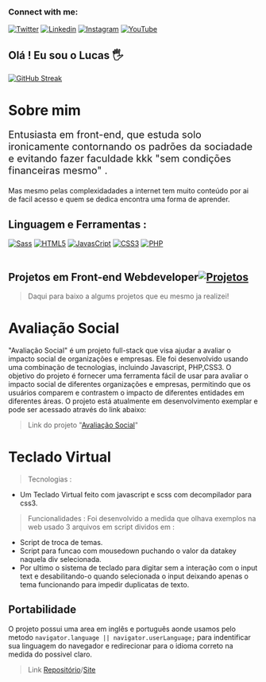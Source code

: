 ### Connect with me:

 
[![Twitter](https://img.shields.io/badge/Twitter-1DA1F2?style=for-the-badge&logo=twitter&logoColor=white)]( https://twitter.com/_srtouma)
[![Linkedin](	https://img.shields.io/badge/LinkedIn-0077B5?style=for-the-badge&logo=linkedin&logoColor=white)](https://www.linkedin.com/in/lucas-henrique-9a731b254/)
[![Instagram](https://img.shields.io/badge/Instagram-E4405F?style=for-the-badge&logo=instagram&logoColor=white)](https://www.instagram.com/dev0touma_/?hl=en)
[![YouTube](https://img.shields.io/badge/YouTube-FF0000?style=for-the-badge&logo=youtube&logoColor=white)](https://www.youtube.com/channel/UCJl66HCYI3ClojPwhPdI9VA)
## Olá ! Eu sou o Lucas 🖐️
[![GitHub Streak](https://streak-stats.demolab.com?user=touma0dev&theme=dark&border_radius=4.9&locale=pt_BR)](https://git.io/streak-stats)<br>
## <h1> Sobre mim
</h1>
<p style='font-size:20px;'>
Entusiasta em front-end, que estuda solo ironicamente contornando os padrões da sociadade e evitando fazer faculdade kkk "sem condições financeiras mesmo" . </p>
<p> Mas mesmo pelas complexidadades a internet tem muito conteúdo por ai de facil acesso e quem se dedica encontra uma forma de aprender.</p>

## Linguagem e Ferramentas :

[![Sass]( https://img.shields.io/badge/Sass-CC6699?style=for-the-badge&logo=sass&logoColor=white)]( https://github.com/touma0dev/new-technlogy-learned-sass-/tree/main/Fake%20Project%20Gallery)
[![HTML5](  https://img.shields.io/badge/HTML5-E34F26?style=for-the-badge&logo=html5&logoColor=white)]( https://github.com/touma0dev/clock-full-time)
[![JavasCript](https://img.shields.io/badge/JavaScript-323330?style=for-the-badge&logo=javascript&logoColor=F7DF1E)]( https://github.com/touma0dev/function-javascript-)
[![CSS3](https://img.shields.io/badge/CSS3-1572B6?style=for-the-badge&logo=css3&logoColor=white)]( https://github.com/touma0dev/css-helping-typs)
[![PHP](https://img.shields.io/badge/PHP-777BB4?style=for-the-badge&logo=php&logoColor=white)](https://github.com/touma0dev/full-stack-projects/tree/main/Avaliation%20Social)
<br />
<br />

## Projetos em Front-end Webdeveloper[![Projetos](https://img.shields.io/badge/Projetos-red.svg)](https://github.com/touma0dev/full-stack-projects)
> Daqui para baixo a algums projetos que eu mesmo ja realizei!
# Avaliação Social
"Avaliação Social" é um projeto full-stack que visa ajudar a avaliar o impacto social de organizações e empresas. Ele foi desenvolvido usando uma combinação de tecnologias, incluindo Javascript, PHP,CSS3. O objetivo do projeto é fornecer uma ferramenta fácil de usar para avaliar o impacto social de diferentes organizações e empresas, permitindo que os usuários comparem e contrastem o impacto de diferentes entidades em diferentes áreas. O projeto está atualmente em desenvolvimento exemplar e pode ser acessado através do link abaixo:

>Link do projeto "[Avaliação Social](https://dhardware.rf.gd/formulario)"

# Teclado Virtual
> Tecnologias :
- Um Teclado Virtual feito com javascript e scss com decompilador para css3.
> Funcionalidades :
  Foi desenvolvido a medida que olhava exemplos na web usado 3 arquivos em script dividos em :
 - Script de troca de temas.
 - Script para funcao com mousedown puchando o valor da datakey naquela div selecionada.
 - Por ultimo o sistema de teclado para digitar sem a interação com o input text e desabilitando-o quando selecionada o input deixando apenas o tema funcionando para impedir duplicatas de texto.
## Portabilidade 
O projeto possui uma area em inglês e português aonde usamos pelo metodo ```navigator.language || navigator.userLanguage;``` para indentificar sua linguagem do navegador e redirecionar para o idioma correto na medida do possivel claro.
>Link  [Repositório](https://github.com/touma0dev/function-javascript-/tree/main/Keyboard%20Virtual%20US%20%20-%20ABNT)/[Site](https://capable-manatee-397450.netlify.app/)
